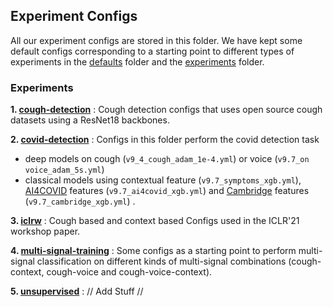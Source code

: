 ## Experiment Configs 
All our experiment configs are stored in this folder. We have kept some default configs corresponding to a starting point to different types of experiments in the [defaults](../configs/defaults/) folder and the [experiments](../configs/experiments) folder.  

### Experiments
**1. [cough-detection](../configs/experiments/cough-detection)** : Cough detection configs that uses open source cough datasets using a ResNet18 backbones.

**2. [covid-detection](../configs/experiments/covid-detection)** : Configs in this folder perform the covid detection task 
- deep models on cough (`v9_4_cough_adam_1e-4.yml`) or voice (`v9.7_on voice_adam_5s.yml`) 
- classical models using contextual feature (`v9.7_symptoms_xgb.yml`), [AI4COVID](https://arxiv.org/abs/2004.01275v5) features (`v9.7_ai4covid_xgb.yml`) and [Cambridge](https://arxiv.org/pdf/2006.05919.pdf) features (`v9.7_cambridge_xgb.yml`) .

**3. [iclrw](../configs/experiments/iclrw)** : Cough based and context based Configs used in the ICLR'21 workshop paper. 

**4. [multi-signal-training](../configs/experiments/multi-signal-training)** : Some configs as a starting point to perform multi-signal classification on different kinds of multi-signal combinations (cough-context, cough-voice and cough-voice-context).

**5. [unsupervised](../configs/experiments/unsupervised)** : // Add Stuff // 
